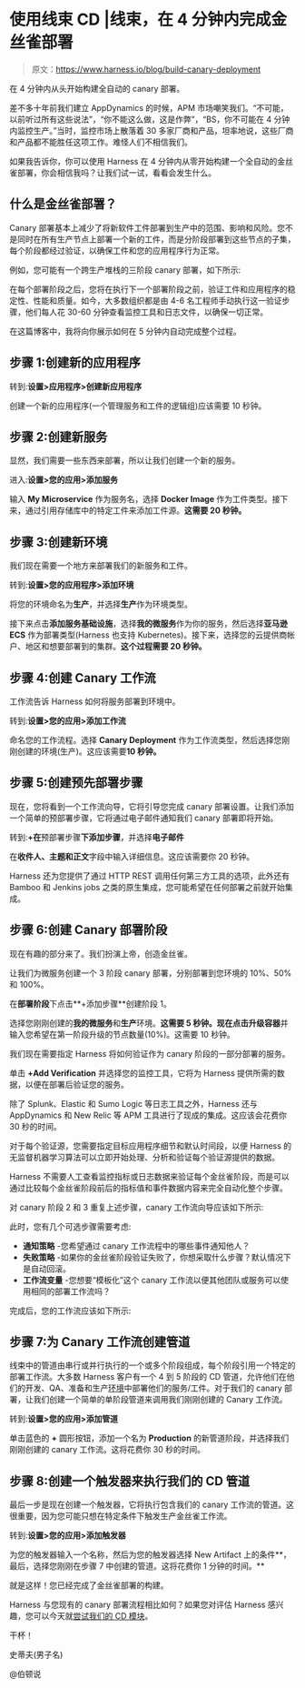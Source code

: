 # 使用线束 CD |线束，在 4 分钟内完成金丝雀部署

> 原文：<https://www.harness.io/blog/build-canary-deployment>

在 4 分钟内从头开始构建全自动的 canary 部署。

差不多十年前我们建立 AppDynamics 的时候，APM 市场嘲笑我们。“不可能，以前听过所有这些说法”，“你不能这么做，这是作弊”，“BS，你不可能在 4 分钟内监控生产。”当时，监控市场上散落着 30 多家厂商和产品，坦率地说，这些厂商和产品都不能胜任这项工作。难怪人们不相信我们。

如果我告诉你，你可以使用 Harness 在 4 分钟内从零开始构建一个全自动的金丝雀部署，你会相信我吗？让我们试一试，看看会发生什么。

## 什么是金丝雀部署？

Canary 部署基本上减少了将新软件工件部署到生产中的范围、影响和风险。您不是同时在所有生产节点上部署一个新的工件，而是分阶段部署到这些节点的子集，每个阶段都经过验证，以确保工件和您的应用程序行为正常。

例如，您可能有一个跨生产堆栈的三阶段 canary 部署，如下所示:

在每个部署阶段之后，您将在执行下一个部署阶段之前，验证工件和应用程序的稳定性、性能和质量。如今，大多数组织都是由 4-6 名工程师手动执行这一验证步骤，他们每人花 30-60 分钟查看监控工具和日志文件，以确保一切正常。

在这篇博客中，我将向你展示如何在 5 分钟内自动完成整个过程。

## 步骤 1:创建新的应用程序

转到:**设置>应用程序>创建新应用程序**

创建一个新的应用程序(一个管理服务和工件的逻辑组)应该需要 10 秒钟。

## 步骤 2:创建新服务

显然，我们需要一些东西来部署，所以让我们创建一个新的服务。

进入:**设置>您的应用>添加服务**

输入 **My Microservice** 作为服务名，选择 **Docker Image** 作为工件类型。接下来，通过引用存储库中的特定工件来添加工件源。**这需要 20 秒钟。**

## 步骤 3:创建新环境

我们现在需要一个地方来部署我们的新服务和工件。

转到:**设置>您的应用程序>添加环境**

将您的环境命名为**生产**，并选择**生产**作为环境类型。

接下来点击**添加服务基础设施**，选择**我的微服务**作为你的服务，然后选择**亚马逊 ECS** 作为部署类型(Harness 也支持 Kubernetes)。接下来，选择您的云提供商帐户、地区和想要部署到的集群。**这个过程需要 20 秒钟。**

## 步骤 4:创建 Canary 工作流

工作流告诉 Harness 如何将服务部署到环境中。

转到:**设置>您的应用>添加工作流**

命名您的工作流程。选择 **Canary Deployment** 作为工作流类型，然后选择您刚刚创建的环境(生产)。这应该需要**10 秒钟。**

## 步骤 5:创建预先部署步骤

现在，您将看到一个工作流向导，它将引导您完成 canary 部署设置。让我们添加一个简单的预部署步骤，它将通过电子邮件通知我们 canary 部署即将开始。

转到:**+在**预部署步骤**下添加步骤**，并选择**电子邮件**

在**收件人、主题和正文**字段中输入详细信息。这应该需要你 20 秒钟。

Harness 还为您提供了通过 HTTP REST 调用任何第三方工具的选项，此外还有 Bamboo 和 Jenkins jobs 之类的原生集成，您可能希望在任何部署之前就开始集成。

## 步骤 6:创建 Canary 部署阶段

现在有趣的部分来了。我们扮演上帝，创造金丝雀。

让我们为微服务创建一个 3 阶段 canary 部署，分别部署到您环境的 10%、50%和 100%。

在**部署阶段**下点击**+添加步骤**创建阶段 1。

选择您刚刚创建的**我的微服务**和**生产**环境。**这需要 5 秒钟。**现在点击**升级容器**并输入您希望在第一阶段升级的节点数量(10%)。这需要 10 秒钟。

我们现在需要指定 Harness 将如何验证作为 canary 阶段的一部分部署的服务。

单击 **+Add Verification** 并选择您的监控工具，它将为 Harness 提供所需的数据，以便在部署后验证您的服务。

除了 Splunk、Elastic 和 Sumo Logic 等日志工具之外，Harness 还与 AppDynamics 和 New Relic 等 APM 工具进行了现成的集成。这应该会花费你 30 秒的时间。

对于每个验证源，您需要指定目标应用程序细节和默认时间段，以便 Harness 的无监督机器学习算法可以立即开始处理、分析和验证每个验证源提供的数据。

Harness 不需要人工查看监控指标或日志数据来验证每个金丝雀阶段，而是可以通过比较每个金丝雀阶段前后的指标值和事件数据内容来完全自动化整个步骤。

对 canary 阶段 2 和 3 重复上述步骤，canary 工作流向导应该如下所示:

此时，您有几个可选步骤需要考虑:

*   **通知策略** -您希望通过 canary 工作流程中的哪些事件通知他人？
*   **失败策略** -如果你的金丝雀阶段验证失败了，你想采取什么步骤？默认情况下是自动回滚。
*   **工作流变量** -您想要“模板化”这个 canary 工作流以便其他团队或服务可以使用相同的部署工作流吗？

完成后，您的工作流应该如下所示:

## 步骤 7:为 Canary 工作流创建管道

线束中的管道由串行或并行执行的一个或多个阶段组成，每个阶段引用一个特定的部署工作流。大多数 Harness 客户有一个 4 到 5 阶段的 CD 管道，允许他们在他们的开发、QA、准备和生产[环境](https://harness.io/blog/deployment-environments/)中部署他们的服务/工件。对于我们的 canary 部署，让我们创建一个简单的单阶段管道来调用我们刚刚创建的 Canary 工作流。

转到:**设置>您的应用>添加管道**

单击蓝色的 **+** 圆形按钮，添加一个名为 **Production** 的新管道阶段，并选择我们刚刚创建的 canary 工作流。这将花费你 30 秒的时间。

## 步骤 8:创建一个触发器来执行我们的 CD 管道

最后一步是现在创建一个触发器，它将执行包含我们的 canary 工作流的管道。这很重要，因为您可能只想在特定条件下触发生产金丝雀工作流。

转到:**设置>您的应用>添加触发器**

为您的触发器输入一个名称，然后为您的触发器选择 New Artifact 上的条件**，最后，选择您刚刚在步骤 7 中创建的管道。这将花费你 1 分钟的时间。**

就是这样！您已经完成了金丝雀部署的构建。

Harness 与您现有的 canary 部署流程相比如何？如果您对评估 Harness 感兴趣，您可以今天就[尝试我们的 CD 模块](https://harness.io/products/continuous-delivery/)。

干杯！

史蒂夫(男子名)

@伯顿说